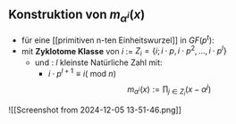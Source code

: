 ## Konstruktion von $m_{\alpha^{i}}(x)$
- für eine [[primitiven n-ten Einheitswurzel]] in $GF(p^{t})$:
- mit **Zyklotome Klasse** von $i$ := $Z_{i}=\{ i;i\cdot p, i\cdot p^{2}, \dots, i\cdot p^{l} \}$
	- und : $l$ kleinste Natürliche Zahl mit: 
		- $i\cdot p^{l+1} \equiv i (\text{ mod }n)$
$$
m_{\alpha^{i}}(x):= \prod _{j\in Z_{i}} (x-\alpha^{j})
$$

![[Screenshot from 2024-12-05 13-51-46.png]]
